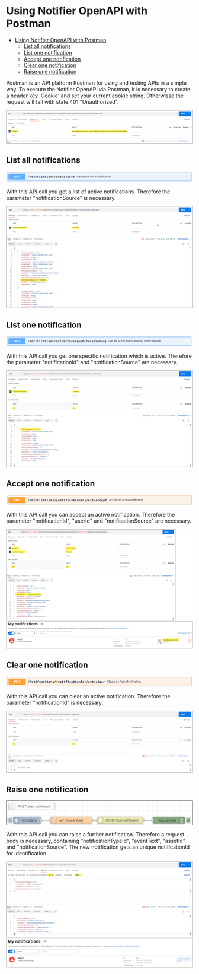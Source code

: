 # Using Notifier OpenAPI with Postman

- [Using Notifier OpenAPI with Postman](#using-notifier-openapi-with-postman)
  - [List all notifications](#list-all-notifications)
  - [List one notification](#list-one-notification)
  - [Accept one notification](#accept-one-notification)
  - [Clear one notification](#clear-one-notification)
  - [Raise one notification](#raise-one-notification)

Postman is an API platform Postman for using and testing APIs in a simple way. To execute the Notifier OpenAPI via Postman, it is necessary to create a header key 'Cookie' and set your current cookie string. Otherwisse the request will fail with state 401 "Unauthorized".

![postman_header](/docs/graphics/postman_header.png)

## List all notifications

![api_get_all](/docs/graphics/api_get_all.png)

With this API call you get a list of active notifications. Therefore the parameter "notificationSource" is necessary.

![postman_get_all](/docs/graphics/postman_get_all.png)

## List one notification

![api_get_one](/docs/graphics/api_get_one.png)

With this API call you get one specific notification which is active. Therefore the parameter "notificationId" and "notificationSource" are necessary.

![postman_get_one](/docs/graphics/postman_get_one.png)

## Accept one notification

![api_accept](/docs/graphics/api_accept.png)

With this API call you can accept an active notification. Therefore the parameter "notificationId", "userId" and "notificationSource" are necessary.

![postman_accept](/docs/graphics/postman_accept.png)

## Clear one notification

![api_clear](/docs/graphics/api_clear.png)

With this API call you can clear an active notification.  Therefore the parameter "notificationId" is necessary.

![postman_clear](/docs/graphics/postman_clear.png)

## Raise one notification

![flow_raise](/docs/graphics/flow_raise.png)

With this API call you can raise a further notification. Therefore a request body is necessary, containing "notificationTypeId", "eventText", "assetId" and "notificationSource". The new notification gets an unique notificationId for identification.

![postman_raise](/docs/graphics/postman_raise.png)
